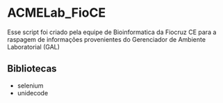 # ACMELab_FioCE
Esse script foi criado pela equipe de Bioinformatica da Fiocruz CE para a raspagem de informações provenientes do Gerenciador de Ambiente Laboratorial (GAL)

## Bibliotecas
 * selenium
 * unidecode


